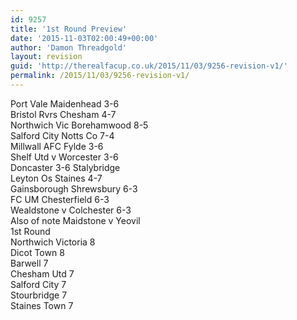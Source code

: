 ```yaml
---
id: 9257
title: '1st Round Preview'
date: '2015-11-03T02:00:49+00:00'
author: 'Damon Threadgold'
layout: revision
guid: 'http://therealfacup.co.uk/2015/11/03/9256-revision-v1/'
permalink: /2015/11/03/9256-revision-v1/
---
```


<div><div>Port Vale Maidenhead 3-6</div><div>Bristol Rvrs Chesham 4-7</div><div>Northwich Vic Borehamwood 8-5</div><div>Salford City Notts Co 7-4</div><div>Millwall AFC Fylde 3-6</div><div>Shelf Utd v Worcester 3-6</div><div>Doncaster 3-6 Stalybridge</div><div>Leyton Os Staines 4-7</div><div>Gainsborough Shrewsbury 6-3</div><div>FC UM Chesterfield 6-3</div><div>Wealdstone v Colchester 6-3</div><div></div><div>Also of note Maidstone v Yeovil</div><div></div><div></div><div><div>1st Round</div><div>Northwich Victoria 8</div><div>Dicot Town 8</div><div>Barwell 7</div><div>Chesham Utd 7</div><div>Salford City 7</div><div>Stourbridge 7</div></div></div><div>Staines Town 7</div>